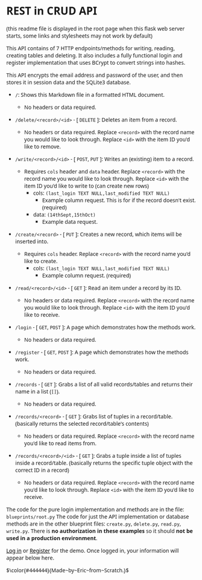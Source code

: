 # REST in CRUD API
(this readme file is displayed in the root page when this flask web server starts, some links and stylesheets may not work by default)

This API contains of 7 HTTP endpoints/methods for writing, reading, creating tables and deleting. It also includes a fully functional login and register implementation that uses BCrypt to convert strings into hashes.

This API encrypts the email address and password of the user, and then stores it in session data and the SQLite3 database.

- `/`: Shows this Markdown file in a formatted HTML document.
  - No headers or data required.
- `/delete/<record>/<id>` - [ `DELETE` ]: Deletes an item from a record.
  - No headers or data required. Replace `<record>` with the record name you would like to look through. Replace `<id>` with the item ID you'd like to remove.
- `/write/<record>/<id>` - [ `POST`, `PUT` ]: Writes an (existing) item to a record.
  - Requires `cols` header and `data` header. Replace `<record>` with the record name you would like to look through. Replace `<id>` with the item ID you'd like to write to (can create new rows)
    - cols: `(last_login TEXT NULL,last_modified TEXT NULL)`
      - Example column request. This is for if the record doesn't exist. (required)
    - data: `(14thSept,15thOct)`
      - Example data request.
- `/create/<record>` - [ `PUT` ]: Creates a new record, which items will be inserted into.
  - Requires `cols` header. Replace `<record>` with the record name you'd like to create.
    - cols: `(last_login TEXT NULL,last_modified TEXT NULL)`
      - Example column request. (required)
- `/read/<record>/<id>` - [ `GET` ]: Read an item under a record by its ID.
  - No headers or data required. Replace `<record>` with the record name you would like to look through. Replace `<id>` with the item ID you'd like to receive.

- `/login` - [ `GET`, `POST` ]: A page which demonstrates how the methods work.
  - No headers or data required.
- `/register` - [ `GET`, `POST` ]: A page which demonstrates how the methods work.
  - No headers or data required.

- `/records` - [ `GET` ]: Grabs a list of all valid records/tables and returns their name in a list (`[]`).
  - No headers or data required.
- `/records/<record>` - [ `GET` ]: Grabs list of tuples in a record/table. (basically returns the selected record/table's contents)
  - No headers or data required. Replace `<record>` with the record name you'd like to read items from.
- `/records/<record>/<id>` - [ `GET` ]: Grabs a tuple inside a list of tuples inside a record/table. (basically returns the specific tuple object with the correct ID in a record)
  - No headers or data required. Replace `<record>` with the record name you'd like to look through. Replace `<id>` with the item ID you'd like to receive.

The code for the pure login implementation and methods are in the file: `blueprints/root.py`
The code for just the API implementation or database methods are in the other blueprint files: `create.py`, `delete.py`, `read.py`, `write.py`.
There is **no authorization in these examples** so it should **not be used in a production environment**.

[Log in](/login) or [Register](/register) for the demo.
Once logged in, your information will appear below here.

$\color{#444444}{Made~by~Eric~from~Scratch.}$

<style>
    a {
        color: #000;
    }
    p,h1,li {
        font-family: system-ui, arial, helvetica;
    }
    code {
        font-family: monospace;
    }
</style>
